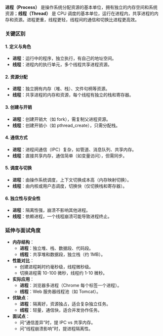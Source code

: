 
**进程（Process）** 是操作系统分配资源的基本单位，拥有独立的内存空间和系统资源；**线程（Thread）** 是 CPU 调度的基本单位，运行在进程内，共享进程的内存和资源。进程更重，线程更轻，线程间的通信和切换比进程更高效。

### 关键区别

#### 1. 定义与角色

- **进程**：运行中的程序，独立执行，有自己的地址空间。
- **线程**：进程内的执行单元，多个线程共享进程资源。

#### 2. 资源分配

- **进程**：独立拥有内存（堆、栈）、文件句柄等资源。
- **线程**：共享进程的内存和资源，每个线程有独立的栈和寄存器。

#### 3. 创建与开销

- **进程**：创建开销大（如 fork），需复制父进程资源。
- **线程**：创建开销小（如 pthread_create），只需分配栈。

#### 4. 通信方式

- **进程**：进程间通信（IPC）复杂，如管道、消息队列、共享内存。
- **线程**：直接共享内存，通信简单（如变量访问），但需同步。

#### 5. 调度与切换

- **进程**：由操作系统调度，上下文切换成本高（内存映射切换）。
- **线程**：由内核或用户态调度，切换快（仅切换栈和寄存器）。

#### 6. 独立性与安全性

- **进程**：隔离性强，崩溃不影响其他进程。
- **线程**：依赖进程，一个线程崩溃可能导致进程终止。

### 延伸与面试角度

- **内存结构**：
    - **进程**：独立堆、栈、数据段、代码段。
    - **线程**：共享堆和数据段，独立栈（约 1MB）。
- **性能对比**：
    - 创建进程耗时约毫秒级，线程微秒级。
    - 切换进程需 10-100 微秒，线程约 1-10 微秒。
- **实际应用**：
    - **进程**：浏览器多进程（Chrome 每个标签一个进程）。
    - **线程**：Web 服务器线程池（如 Tomcat）。
- **优缺点**：
    - **进程**：隔离好，资源独占，适合复杂独立任务。
    - **线程**：轻量，通信快，适合并发协作任务。
- **面试点**：
    - 问“通信差异”时，提 IPC vs 共享内存。
    - 问“线程崩溃影响”时，提进程隔离性。